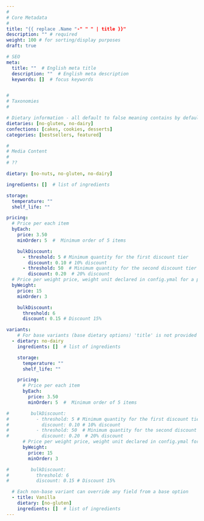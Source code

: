 ```yaml
---
#
# Core Metadata
#
title: "{{ replace .Name "-" " " | title }}"
description: "" # required
weight: 100 # for sorting/display purposes
draft: true

# SEO
meta:
  title: ""  # English meta title
  description: ""  # English meta description
  keywords: []  # focus keywords


#
# Taxonomies
#

# Dietary information - all default to false meaning contains by default
dietaries: [no-gluten, no-dairy]
confections: [cakes, cookies, desserts]
categories: [bestsellers, featured]

#
# Media Content
#
# ??

dietary: [no-nuts, no-gluten, no-dairy]

ingredients: []  # list of ingredients

storage:
  temperature: ""
  shelf_life: ""

pricing:
  # Price per each item
  byEach:
    price: 3.50
    minOrder: 5  #  Minimum order of 5 items

    bulkDiscount:
      - threshold: 5 # Minimum quantity for the first discount tier
        discount: 0.10 # 10% discount
      - threshold: 50  # Minimum quantity for the second discount tier
        discount: 0.20  # 20% discount
  # Price per weight price, weight unit declared in config.ymal for a particular language
  byWeight:
    price: 15
    minOrder: 3

    bulkDiscount:
      threshold: 6
      discount: 0.15 # Discount 15%

variants:
    # For base variants (base dietary options) 'title' is not provided
  - dietary: no-dairy
    ingredients: []  # list of ingredients

    storage:
      temperature: ""
      shelf_life: ""

    pricing:
      # Price per each item
      byEach:
        price: 3.50
        minOrder: 5  #  Minimum order of 5 items

#        bulkDiscount:
#          - threshold: 5 # Minimum quantity for the first discount tier
#            discount: 0.10 # 10% discount
#          - threshold: 50  # Minimum quantity for the second discount tier
#            discount: 0.20  # 20% discount
      # Price per weight price, weight unit declared in config.ymal for a particular language
      byWeight:
        price: 15
        minOrder: 3

#        bulkDiscount:
#          threshold: 6
#          discount: 0.15 # Discount 15%

  # Each non-base variant can override any field from a base option
  - title: Vanilla
    dietary: [no-gluten]
    ingredients: []  # list of ingredients
---
```

